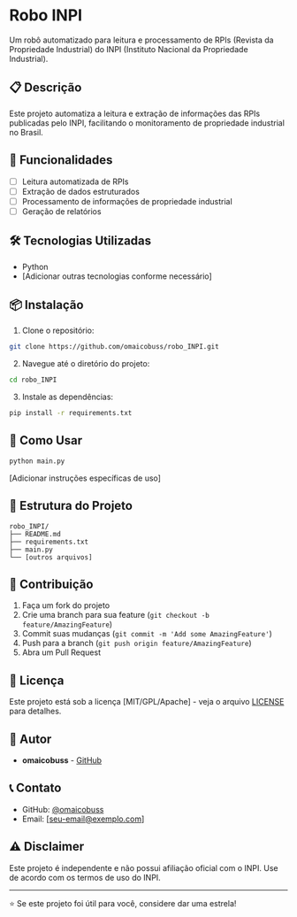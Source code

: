 # Robo INPI

Um robô automatizado para leitura e processamento de RPIs (Revista da Propriedade Industrial) do INPI (Instituto Nacional da Propriedade Industrial).

## 📋 Descrição

Este projeto automatiza a leitura e extração de informações das RPIs publicadas pelo INPI, facilitando o monitoramento de propriedade industrial no Brasil.

## 🚀 Funcionalidades

- [ ] Leitura automatizada de RPIs
- [ ] Extração de dados estruturados
- [ ] Processamento de informações de propriedade industrial
- [ ] Geração de relatórios

## 🛠️ Tecnologias Utilizadas

- Python
- [Adicionar outras tecnologias conforme necessário]

## 📦 Instalação

1. Clone o repositório:
```bash
git clone https://github.com/omaicobuss/robo_INPI.git
```

2. Navegue até o diretório do projeto:
```bash
cd robo_INPI
```

3. Instale as dependências:
```bash
pip install -r requirements.txt
```

## 🎯 Como Usar

```bash
python main.py
```

[Adicionar instruções específicas de uso]

## 📁 Estrutura do Projeto

```
robo_INPI/
├── README.md
├── requirements.txt
├── main.py
└── [outros arquivos]
```

## 🤝 Contribuição

1. Faça um fork do projeto
2. Crie uma branch para sua feature (`git checkout -b feature/AmazingFeature`)
3. Commit suas mudanças (`git commit -m 'Add some AmazingFeature'`)
4. Push para a branch (`git push origin feature/AmazingFeature`)
5. Abra um Pull Request

## 📄 Licença

Este projeto está sob a licença [MIT/GPL/Apache] - veja o arquivo [LICENSE](LICENSE) para detalhes.

## 👤 Autor

- **omaicobuss** - [GitHub](https://github.com/omaicobuss)

## 📞 Contato

- GitHub: [@omaicobuss](https://github.com/omaicobuss)
- Email: [seu-email@exemplo.com]

## ⚠️ Disclaimer

Este projeto é independente e não possui afiliação oficial com o INPI. Use de acordo com os termos de uso do INPI.

---

⭐ Se este projeto foi útil para você, considere dar uma estrela!
